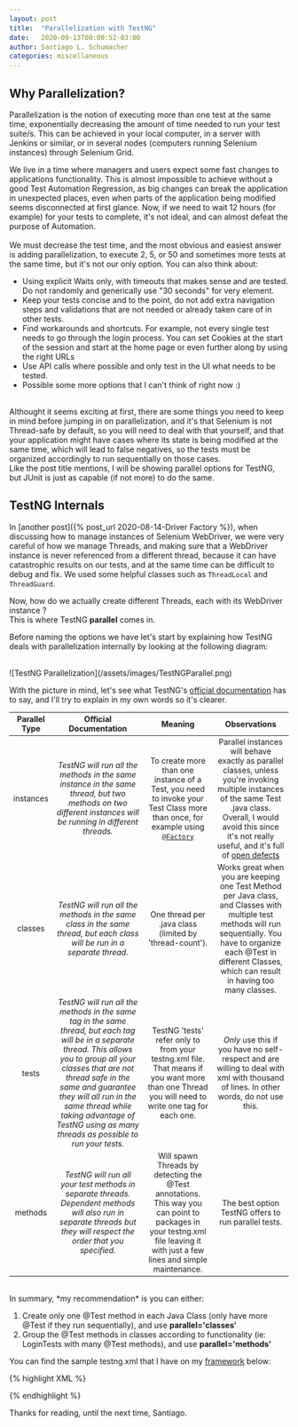 ```yaml
---
layout: post
title:  "Parallelization with TestNG"
date:   2020-09-13T00:00:52-03:00
author: Santiago L. Schumacher
categories: miscellaneous
---
```


<h2>Why Parallelization?</h2>

Parallelization is the notion of executing more than one test at the same time, exponentially decreasing the amount of time needed to run your test suite/s.
This can be achieved in your local computer, in a server with Jenkins or similar, or in several nodes (computers running Selenium instances) through Selenium Grid. <br/>

We live in a time where managers and users expect some fast changes to applications functionality. This is almost impossible to achieve without a good Test Automation Regression,
as big changes can break the application in unexpected places, even when parts of the application being modified seems disconnected at first glance.
Now, if we need to wait 12 hours (for example) for your tests to complete, it's not ideal, and can almost defeat the purpose of Automation. <br/><br/>
We must decrease the test time, and the most obvious and easiest answer is adding parallelization, to execute 2, 5, or 50 and sometimes more tests at the same time, but it's not our only option.
You can also think about: <br/>

<ul>
  <li>Using explicit Waits only, with timeouts that makes sense and are tested. Do not randomly and generically use "30 seconds" for very element.</li>
  <li>Keep your tests concise and to the point, do not add extra navigation steps and validations that are not needed or already taken care of in other tests. </li>
  <li>Find workarounds and shortcuts. For example, not every single test needs to go through the login process. You can set Cookies at the start of the session and start at the home page or even further along by using the right URLs</li>
  <li>Use API calls where possible and only test in the UI what needs to be tested.</li>
  <li>Possible some more options that I can't think of right now :)</li>
</ul>

<br/>
Althought it seems exciting at first, there are some things you need to keep in mind before jumping in on parallelization, and it's that Selenium is not Thread-safe by default,
so you will need to deal with that yourself, and that your application might have cases where its state is being modified at the same time, which will lead to false negatives, 
so the tests must be organized accordingly to run sequentially on those cases. <br />
Like the post title mentions, I will be showing parallel options for TestNG, but JUnit is just as capable (if not more) to do the same.

 

<h2>TestNG Internals</h2>

In [another post]({% post_url 2020-08-14-Driver Factory %}), when discussing how to manage instances of Selenium WebDriver, we were very careful of how we manage Threads, and making sure 
that a WebDriver instance is never referenced from a different thread, because it can have catastrophic results on our tests, and at the same time can be difficult to debug and fix.
We used some helpful classes such as <code>ThreadLocal</code> and <code>ThreadGuard</code>. <br/>

Now, how do we actually create different Threads, each with its WebDriver instance ? <br/>
This is where TestNG <strong>parallel</strong> comes in.

Before naming the options we have let's start by explaining how TestNG deals with parallelization internally by looking at the following diagram:

<br/>
![TestNG Parallelization](/assets/images/TestNGParallel.png)
<br/>

With the picture in mind, let's see what TestNG's <a href='https://testng.org/doc/documentation-main.html#parallel-running'>official documentation<a/> has to say, and I'll try to explain in my own words so it's clearer.
<br/>

| Parallel Type | Official Documentation | Meaning | Observations |
|:-:|:-:|:-:|:-:|
| instances | <i>TestNG will run all the methods in the same instance in the same thread, but two methods on two different instances will be running in different threads. </i> | To create more than one instance of a Test, you need to invoke your Test Class more than once, for example using <code><a href='https://www.journaldev.com/21237/testng-factory-annotation'>@Factory</a></code> | Parallel instances will behave exactly as parallel classes, unless you're invoking multiple instances of the same Test .java class. Overall, I would avoid this since it's not really useful, and it's full of <a href='https://github.com/cbeust/testng/issues/751'>open defects</a> |
| classes | <i>TestNG will run all the methods in the same class in the same thread, but each class will be run in a separate thread. </i> | One thread per .java class (limited by 'thread-count'). | Works great when you are keeping one Test Method per Java class, and Classes with multiple test methods will run sequentially. You have to organize each @Test in different Classes, which can result in having too many classes. |
| tests | <i>TestNG will run all the methods in the same <test> tag in the same thread, but each <test> tag will be in a separate thread. This allows you to group all your classes that are not thread safe in the same <test> and guarantee they will all run in the same thread while taking advantage of TestNG using as many threads as possible to run your tests. </i> | TestNG 'tests' refer only to <test> from your testng.xml file. That means if you want more than one Thread you will need to write one <test> tag for each one. | *Only* use this if you have no self-respect and are willing to deal with xml with thousand of lines. In other words, do not use this. |
| methods | <i>TestNG will run all your test methods in separate threads. Dependent methods will also run in separate threads but they will respect the order that you specified.</i> | Will spawn Threads by detecting the @Test annotations. This way you can point to packages in your testng.xml file leaving it with just a few lines and simple maintenance. | The best option TestNG offers to run parallel tests. |

<br/>
In summary, *my recommendation* is you can either:

<ol>
	<li>Create only one @Test method in each Java Class (only have more @Test if they run sequentially), and use <strong>parallel='classes'</strong></li>
	<li>Group the @Test methods in classes according to functionality (ie: LoginTests with many @Test methods), and use <strong>parallel='methods'</strong></li>
</ol>

You can find the sample testng.xml that I have on my <a href='https://github.com/santiautomation/santi-automation-framework'>framework</a> below:

{% highlight XML %}
<!DOCTYPE suite SYSTEM "https://testng.org/testng-1.0.dtd" >
  
<suite name="Regression" verbose="1">
	<listeners>
        <listener class-name="testrunner.AnnotationTransformer"/>
        <!-- You can specify as many listeners as you have here, and it will be applied to the entire suite. -->
  	</listeners>
	<test name="Regression1" parallel="methods" thread-count="5">
		<parameter name="driverName" value="CHROME" /> <!-- Sending parameter values through testng.xml -->
		<packages>
			<package name="tests" /> <!-- Replace with the name of the package in which your tests reside -->
		</packages>
	</test>
</suite>
{% endhighlight %}

Thanks for reading, until the next time,
Santiago.